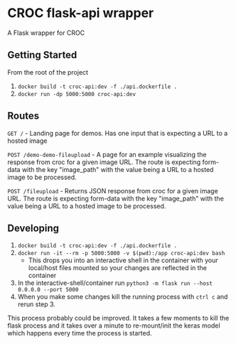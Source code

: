 # CROC flask-api wrapper

A Flask wrapper for CROC

## Getting Started 

From the root of the project 

1) `docker build -t croc-api:dev -f ./api.dockerfile .`
2) `docker run -dp 5000:5000 croc-api:dev`

## Routes

`GET /` - Landing page for demos. Has one input that is expecting a URL to a hosted image

`POST /demo-demo-fileupload` - A page for an example visualizing the response from croc for a given image URL. The route is expecting form-data with the key "image_path" with the value being a URL to a hosted image to be processed.

`POST /fileupload` - Returns JSON response from croc for a given image URL. The route is expecting form-data with the key "image_path" with the value being a URL to a hosted image to be processed.

## Developing

1) `docker build -t croc-api:dev -f ./api.dockerfile .`
2) `docker run -it --rm -p 5000:5000 -v $(pwd):/app croc-api:dev bash`
    - This drops you into an interactive shell in the container with your local/host files mounted so your changes are reflected in the container
3) In the interactive-shell/container run `python3 -m flask run --host 0.0.0.0 --port 5000`
4) When you make some changes kill the running process with `ctrl c` and rerun step 3.

This process probably could be improved. It takes a few moments to kill the flask process and it takes over a minute to re-mount/init the keras model which happens every time the process is started.
